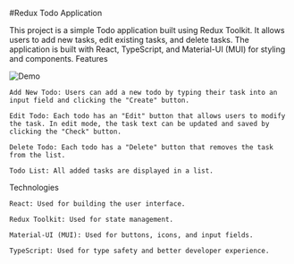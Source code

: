 #Redux Todo Application

This project is a simple Todo application built using Redux Toolkit. It allows users to add new tasks, edit existing tasks, and delete tasks. The application is built with React, TypeScript, and Material-UI (MUI) for styling and components.
Features

![Demo](/todo.gif)



    Add New Todo: Users can add a new todo by typing their task into an input field and clicking the "Create" button.

    Edit Todo: Each todo has an "Edit" button that allows users to modify the task. In edit mode, the task text can be updated and saved by clicking the "Check" button.

    Delete Todo: Each todo has a "Delete" button that removes the task from the list.

    Todo List: All added tasks are displayed in a list.

Technologies

    React: Used for building the user interface.

    Redux Toolkit: Used for state management.

    Material-UI (MUI): Used for buttons, icons, and input fields.

    TypeScript: Used for type safety and better developer experience.
